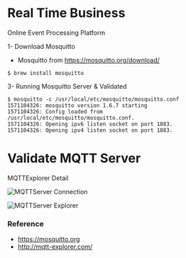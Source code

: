 # Real Time Business

Online Event Processing Platform

1- Download Mosquitto 

* Mosquitto from https://mosquitto.org/download/


```shell
$ brew install mosquitto

```
 
3- Running Mosquitto Server & Validated 

```shell
$ mosquitto -c /usr/local/etc/mosquitto/mosquitto.conf
1571104326: mosquitto version 1.6.7 starting
1571104326: Config loaded from /usr/local/etc/mosquitto/mosquitto.conf.
1571104326: Opening ipv6 listen socket on port 1883.
1571104326: Opening ipv4 listen socket on port 1883.
```

# Validate MQTT Server 

MQTTExplorer Detail 

![MQTTServer Connection ](/MQTTExplorer11.png)

![MQTTServer Explorer ](/MQTTExplorer12.png)

### Reference

* https://mosquitto.org
* http://mqtt-explorer.com/




